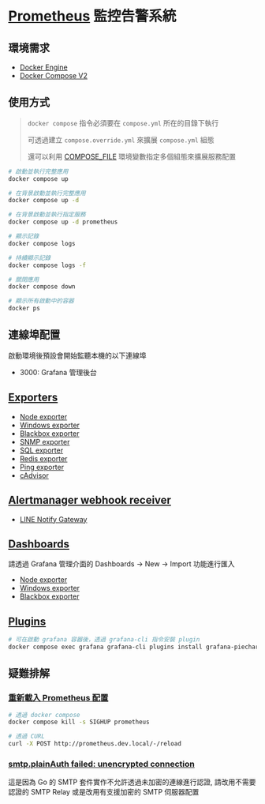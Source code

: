 # [Prometheus](https://prometheus.io/) 監控告警系統

## 環境需求

- [Docker Engine](https://docs.docker.com/install/)
- [Docker Compose V2](https://docs.docker.com/compose/cli-command/)

## 使用方式

> `docker compose` 指令必須要在 `compose.yml` 所在的目錄下執行
>
> 可透過建立 `compose.override.yml` 來擴展 `compose.yml` 組態
>
> 還可以利用 [COMPOSE_FILE](https://docs.docker.com/compose/reference/envvars/#compose_file) 環境變數指定多個組態來擴展服務配置

```sh
# 啟動並執行完整應用
docker compose up

# 在背景啟動並執行完整應用
docker compose up -d

# 在背景啟動並執行指定服務
docker compose up -d prometheus

# 顯示記錄
docker compose logs

# 持續顯示記錄
docker compose logs -f

# 關閉應用
docker compose down

# 顯示所有啟動中的容器
docker ps
```

## 連線埠配置

啟動環境後預設會開始監聽本機的以下連線埠

- 3000: Grafana 管理後台

## [Exporters](https://prometheus.io/docs/instrumenting/exporters/)

- [Node exporter](https://github.com/prometheus/node_exporter)
- [Windows exporter](https://github.com/prometheus-community/windows_exporter)
- [Blackbox exporter](https://github.com/prometheus/blackbox_exporter)
- [SNMP exporter](https://github.com/prometheus/snmp_exporter)
- [SQL exporter](https://github.com/burningalchemist/sql_exporter)
- [Redis exporter](https://github.com/oliver006/redis_exporter)
- [Ping exporter](https://github.com/czerwonk/ping_exporter)
- [cAdvisor](https://github.com/google/cadvisor)

## [Alertmanager webhook receiver](https://prometheus.io/docs/operating/integrations/#alertmanager-webhook-receiver)

- [LINE Notify Gateway](https://github.com/blakey22/line-notify-gateway)

## [Dashboards](https://grafana.com/grafana/dashboards)

請透過 Grafana 管理介面的 Dashboards -> New -> Import 功能進行匯入

- [Node exporter](https://grafana.com/grafana/dashboards/10180)
- [Windows exporter](https://grafana.com/grafana/dashboards/13261)
- [Blackbox exporter](https://grafana.com/grafana/dashboards/11529)

## [Plugins](https://grafana.com/grafana/plugins)

```sh
# 可在啟動 grafana 容器後，透過 grafana-cli 指令安裝 plugin
docker compose exec grafana grafana-cli plugins install grafana-piechart-panel
```

## 疑難排解

### [重新載入 Prometheus 配置](https://prometheus.io/docs/prometheus/latest/management_api/)

```sh
# 透過 docker compose
docker compose kill -s SIGHUP prometheus

# 透過 CURL
curl -X POST http://prometheus.dev.local/-/reload
```

### [smtp.plainAuth failed: unencrypted connection](https://github.com/prometheus/alertmanager/issues/1358)

這是因為 Go 的 SMTP 套件實作不允許透過未加密的連線進行認證, 請改用不需要認證的 SMTP Relay 或是改用有支援加密的 SMTP 伺服器配置
